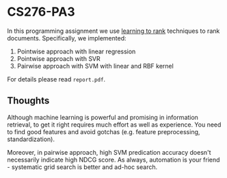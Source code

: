 # CS276-PA3

In this programming assignment we use [learning to rank](http://research.microsoft.com/en-us/people/hangli/li-acl-ijcnlp-2009-tutorial.pdf) techniques to rank documents. Specifically, we implemented:

1. Pointwise approach with linear regression
2. Pointwise approach with SVR
3. Pairwise approach with SVM with linear and RBF kernel

For details please read `report.pdf`.

## Thoughts

Although machine learning is powerful and promising in information retrieval, to get it right requires much effort as well as experience. You need to find good features and avoid gotchas (e.g. feature preprocessing, standardization).

Moreover, in pairwise approach, high SVM predication accuracy doesn't necessarily indicate high NDCG score. As always, automation is your friend - systematic grid search is better and ad-hoc search.
